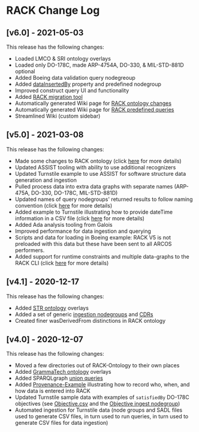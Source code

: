 # RACK Change Log

## [v6.0] - 2021-05-03

This release has the following changes:

- Loaded LMCO & SRI ontology overlays
- Loaded only DO-178C, made ARP-4754A, DO-330, & MIL-STD-881D optional
- Added Boeing data validation query nodegreoup
- Added [dataInsertedBy](https://github.com/ge-high-assurance/RACK/wiki/How-to-use-dataInsertedBy) property and predefined nodegroup
- Improved construct query UI and functionality
- Added [RACK migration tool](https://github.com/ge-high-assurance/RACK/tree/master/migration)
- Automatically generated Wiki page for [RACK ontology changes](https://github.com/ge-high-assurance/RACK/wiki/RACK-ontology-detailed-changelogs)
- Automatically generated Wiki page for [RACK predefined queries](https://github.com/ge-high-assurance/RACK/wiki/RACK-Predefined-Queries)
- Streamlined Wiki (custom sidebar)

## [v5.0] - 2021-03-08

This release has the following changes:

- Made some changes to RACK ontology (click [here](https://github.com/ge-high-assurance/RACK/wiki/RACK-v5.0-Ontology-Changelog) for more details)
- Updated ASSIST tooling with ability to use additional recognizers
- Updated Turnstile example to use ASSIST for software structure data generation and ingestion
- Pulled process data into extra data graphs with separate names (ARP-475A, DO-330, DO-178C, MIL-STD-881D)
- Updated names of query nodegroups' returned results to follow naming convention (click [here](https://github.com/ge-high-assurance/RACK/blob/master/nodegroups/queries/README.md) for more details)
- Added example to Turnstile illustrating how to provide dateTime information in a CSV file (click [here](https://github.com/ge-high-assurance/RACK/wiki/RACK-dateTime) for more details)
- Added Ada analysis tooling from Galois
- Improved performance for data ingestion and querying
- Scripts and data for loading in Boeing example: RACK V5 is not preloaded with this data but these have been sent to all ARCOS performers.
- Added support for runtime constraints and multiple data-graphs to the RACK CLI (click [here](https://github.com/ge-high-assurance/RACK/wiki/RACK-CLI) for more details)

## [v4.1] - 2020-12-17

This release has the following changes:

- Added [STR ontology](https://github.com/ge-high-assurance/RACK/tree/master/STR-Ontology) overlays
- Added a set of generic [ingestion nodegroups](https://github.com/ge-high-assurance/RACK/tree/master/nodegroups/ingestion) and [CDRs](https://github.com/ge-high-assurance/RACK/tree/master/nodegroups/CDR)
- Created finer wasDerivedFrom distinctions in RACK ontology

## [v4.0] - 2020-12-07

This release has the following changes:

- Moved a few directories out of RACK-Ontology to their own places
- Added [GrammaTech ontology](https://github.com/ge-high-assurance/RACK/tree/master/GrammaTech-Ontology) overlays
- Added SPARQLgraph [union queries](https://github.com/ge-semtk/semtk/wiki/Queries-Advanced-Topics)
- Added [Provenance-Example](https://github.com/ge-high-assurance/RACK/tree/master/Provenance-Example) illustrating how to record who, when, and how data is entered into RACK
- Updated Turnstile sample data with examples of `satisfiedBy` DO-178C objectives (see [Objective.csv](https://github.com/ge-high-assurance/RACK/blob/master/Turnstile-Ontology/99-Utils/Data/Objective.csv) and the [Objective ingest nodegroup](https://github.com/ge-high-assurance/RACK/blob/master/Turnstile-Ontology/99-Utils/NodeGroups/Ingest-Objective.json))
- Automated ingestion for Turnstile data (node groups and SADL files used to generate CSV files, in turn used to run queries, in turn used to generate CSV files for data ingestion)
